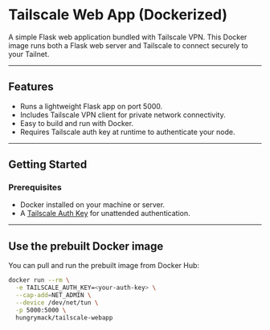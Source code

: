 # Tailscale Web App (Dockerized)

A simple Flask web application bundled with Tailscale VPN. This Docker image runs both a Flask web server and Tailscale to connect securely to your Tailnet.

---

## Features

- Runs a lightweight Flask app on port 5000.
- Includes Tailscale VPN client for private network connectivity.
- Easy to build and run with Docker.
- Requires Tailscale auth key at runtime to authenticate your node.

---

## Getting Started

### Prerequisites

- Docker installed on your machine or server.
- A [Tailscale Auth Key](https://tailscale.com/kb/1085/auth-keys/) for unattended authentication.

---

## Use the prebuilt Docker image

You can pull and run the prebuilt image from Docker Hub:

```bash
docker run --rm \
  -e TAILSCALE_AUTH_KEY=<your-auth-key> \
  --cap-add=NET_ADMIN \
  --device /dev/net/tun \
  -p 5000:5000 \
  hungrymack/tailscale-webapp
